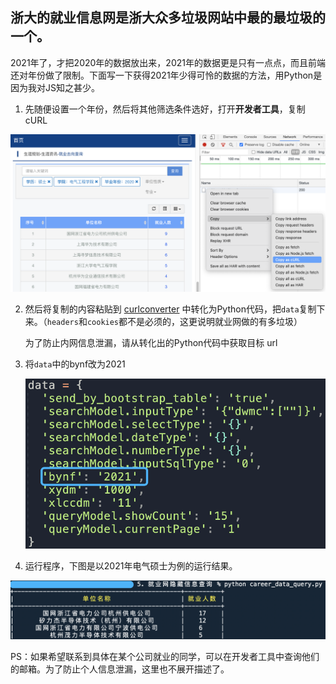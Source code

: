## 浙大的就业信息网是浙大众多垃圾网站中最的最垃圾的一个。



2021年了，才把2020年的数据放出来，2021年的数据更是只有一点点，而且前端还对年份做了限制。下面写一下获得2021年少得可怜的数据的方法，用Python是因为我对JS知之甚少。

1. 先随便设置一个年份，然后将其他筛选条件选好，打开**开发者工具**，复制cURL

![](./images/copy_curl.png)



2. 然后将复制的内容粘贴到 [curlconverter](https://curl.trillworks.com/) 中转化为Python代码，把`data`复制下来。（`headers`和`cookies`都不是必须的，这更说明就业网做的有多垃圾）

   为了防止内网信息泄漏，请从转化出的Python代码中获取目标 url

3. 将`data`中的bynf改为2021

   ![](./images/bynf.png)

4. 运行程序，下图是以2021年电气硕士为例的运行结果。

![](./images/example.png)



PS：如果希望联系到具体在某个公司就业的同学，可以在开发者工具中查询他们的邮箱。为了防止个人信息泄漏，这里也不展开描述了。